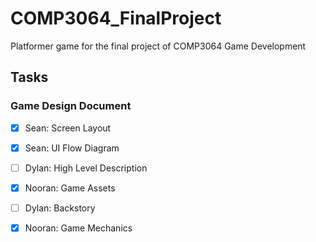 # COMP3064_FinalProject
Platformer game for the final project of COMP3064 Game Development

## Tasks

### Game Design Document
- [x] Sean: Screen Layout 
- [x] Sean: UI Flow Diagram
- [ ] Dylan: High Level Description
- [X] Nooran: Game Assets
- [ ] Dylan: Backstory
- [X] Nooran: Game Mechanics


